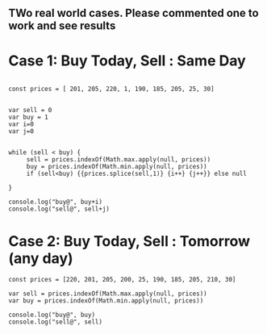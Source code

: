 
## TWo real world cases. Please commented one to work and see results

# Case 1: Buy Today, Sell : Same Day
```

const prices = [ 201, 205, 220, 1, 190, 185, 205, 25, 30]


var sell = 0
var buy = 1
var i=0
var j=0


while (sell < buy) {
     sell = prices.indexOf(Math.max.apply(null, prices))
     buy = prices.indexOf(Math.min.apply(null, prices))
     if (sell<buy) {{prices.splice(sell,1)} {i++} {j++}} else null

}

console.log("buy@", buy+i)
console.log("sell@", sell+j)
```

# Case 2: Buy Today, Sell : Tomorrow (any day)

```
const prices = [220, 201, 205, 200, 25, 190, 185, 205, 210, 30]

var sell = prices.indexOf(Math.max.apply(null, prices))
var buy = prices.indexOf(Math.min.apply(null, prices))

console.log("buy@", buy)
console.log("sell@", sell)

```
